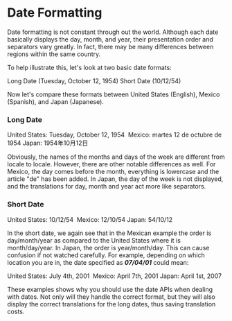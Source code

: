 

# Date Formatting

Date formatting is not constant through out the world. Although each date basically displays the day, month, and year, their presentation order and separators vary greatly. In fact, there may be many differences between regions within the same country.

To help illustrate this, let's look at two basic date formats:

Long Date (Tuesday, October 12, 1954)
Short Date (10/12/54)

Now let's compare these formats between United States (English), Mexico (Spanish), and Japan (Japanese).

### Long Date

United States: Tuesday, October 12, 1954 
Mexico: martes 12 de octubre de 1954
Japan: 1954年10月12日

Obviously, the names of the months and days of the week are different from locale to locale. However, there are other notable differences as well. For Mexico, the day comes before the month, everything is lowercase and the article "de" has been added. In Japan, the day of the week is not displayed, and the translations for day, month and year act more like separators.

### Short Date

United States: 10/12/54 
Mexico: 12/10/54
Japan: 54/10/12

In the short date, we again see that in the Mexican example the order is day/month/year as compared to the United States where it is month/day/year. In Japan, the order is year/month/day. This can cause confusion if not watched carefully. For example, depending on which location you are in, the date specified as ***07/04/01*** could mean:

United States: July 4th, 2001 
Mexico: April 7th, 2001
Japan: April 1st, 2007

These examples shows why you should use the date APIs when dealing with dates. Not only will they handle the correct format, but they will also display the correct translations for the long dates, thus saving translation costs.


